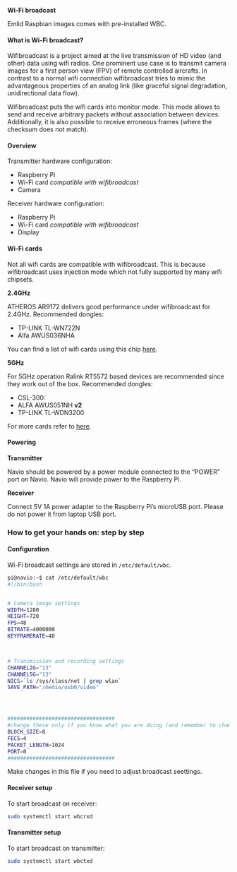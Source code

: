**Wi-Fi broadcast**

Emlid Raspbian images comes with pre-installed WBC.

#### What is Wi-Fi broadcast?

Wifibroadcast is a project aimed at the live transmission of HD video (and other) data using wifi radios.
One prominent use case is to transmit camera images for a first person view (FPV) of remote controlled aircrafts.
In contrast to a normal wifi connection wifibroadcast tries to mimic the advantageous properties of an analog
link (like graceful signal degradation, unidirectional data flow).

Wifibroadcast puts the wifi cards into monitor mode. This mode allows to send and receive arbitrary packets
without association between devices. Additionally, it is also possible to receive erroneous frames (where the checksum does not
match).

#### Overview


Transmitter hardware configuration:

* Raspberry Pi
* Wi-Fi card *compatible with wifibroadcast*
* Camera

Receiver hardware configuration:

* Raspberry Pi
* Wi-Fi card *compatible with wifibroadcast*
* Display

#### Wi-Fi cards

Not all wifi cards are compatible with wifibroadcast. This is because wifibroadcast uses injection mode which
not fully supported by many wifi chipsets.

**2.4GHz**

ATHEROS AR9172 delivers good performance under wifibroadcast for 2.4GHz.
Recommended dongles:

* TP-LINK TL-WN722N
* Alfa AWUS036NHA

You can find a list of wifi cards using  this chip [here](https://wikidevi.com/wiki/Atheros_AR9271).

**5GHz**

For 5GHz operation Ralink RT5572 based devices are recommended since they work out of the box.
Recommended dongles:

* CSL-300:
* ALFA AWUS051NH **v2**
* TP-LINK TL-WDN3200


For more cards refer to [here](https://wikidevi.com/wiki/Ralink_RT5572).

#### Powering

**Transmitter**

Navio should be powered by a power module connected to the “POWER” port on Navio. Navio will provide
power to the Raspberry Pi.

**Receiver**

Connect 5V 1A power adapter to the Raspberry Pi’s microUSB port. Please do not power it
from laptop USB port.

### How to get your hands on: step by step

#### Configuration 

Wi-Fi broadcast settings are stored in  ```/etc/default/wbc```.

```bash
pi@navio:~$ cat /etc/default/wbc
#!/bin/bash


# Camera image settings
WIDTH=1280
HEIGHT=720
FPS=48
BITRATE=4000000
KEYFRAMERATE=48



# Transmission and recording settings
CHANNEL2G="13"
CHANNEL5G="13"
NICS=`ls /sys/class/net | grep wlan`
SAVE_PATH="/media/usb0/video"




##################################
#change these only if you know what you are doing (and remember to change them on both sides)
BLOCK_SIZE=8
FECS=4
PACKET_LENGTH=1024
PORT=0
##################################
```

Make changes in this file if you need to adjust broadcast seettings.

#### Receiver setup

To start broadcast on receiver:
```bash
sudo systemctl start wbcrxd
```

#### Transmitter setup

To start broadcast on transmitter:
```bash
sudo systemctl start wbctxd
```
